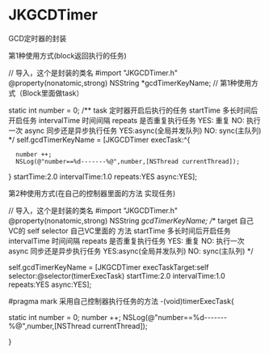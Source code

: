 # JKGCDTimer
GCD定时器的封装

第1种使用方式(block返回执行的任务)

// 导入，这个是封装的类名
#import "JKGCDTimer.h"
@property(nonatomic,strong) NSString *gcdTimerKeyName;
// 第1种使用方式（Block里面做task）

static int number = 0;
/**
task 定时器开启后执行的任务
startTime 多长时间后开启任务
intervalTime 时间间隔
repeats 是否重复执行任务  YES: 重复  NO: 执行一次
async 同步还是异步执行任务  YES:async(全局并发队列)  NO: sync(主队列)
*/
self.gcdTimerKeyName = [JKGCDTimer execTask:^{

      number ++;
      NSLog(@"number==%d-------%@",number,[NSThread currentThread]);

 } startTime:2.0 intervalTime:1.0 repeats:YES async:YES];
 
 第2种使用方式(在自己的控制器里面的方法 实现任务)
 
 // 导入，这个是封装的类名
#import "JKGCDTimer.h"
@property(nonatomic,strong) NSString *gcdTimerKeyName;
/**
  target 自己VC的 self
  selector 自己VC里面的 方法
  startTime 多长时间后开启任务
  intervalTime 时间间隔
  repeats 是否重复执行任务  YES: 重复  NO: 执行一次
  async 同步还是异步执行任务  YES:async(全局并发队列)  NO: sync(主队列)
 */

self.gcdTimerKeyName = [JKGCDTimer execTaskTarget:self selector:@selector(timerExecTask) startTime:2.0 intervalTime:1.0 repeats:YES async:YES];

#pragma mark 采用自己控制器执行任务的方法
-(void)timerExecTask{

   static int number = 0;
   number ++;
   NSLog(@"number==%d-------%@",number,[NSThread currentThread]);

}
